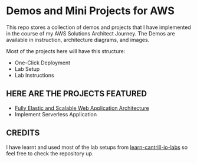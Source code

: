 # Demos and Mini Projects for AWS


This repo stores a collection of demos and projects that I have implemented in the course of my AWS Solutions Architect Journey. The Demos are available in instruction, architecture diagrams, and images.

Most of the projects here will have this structure:

* One-Click Deployment 
* Lab Setup
* Lab Instructions

## HERE ARE THE PROJECTS FEATURED
* [Fully Elastic and Scalable Web Application Architecture](https://github.com/Diana725/AWS-Solutions-Architect-Projects/tree/main/Fully%20Elastic%20and%20Scalable%20Web%20Application%20Architecture)
* Implement Serverless Application

## CREDITS
I have learnt and used most of the lab setups from [learn-cantrill-io-labs](https://github.com/acantril/learn-cantrill-io-labs) so feel free to check the repository up.
